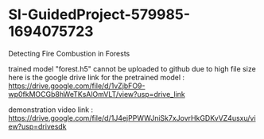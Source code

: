 # SI-GuidedProject-579985-1694075723
Detecting Fire Combustion in Forests



trained model "forest.h5" cannot be uploaded to github due to high file size 
here is the google drive link for the pretrained model  : https://drive.google.com/file/d/1vZjbFO9-wp0fkMOCGb8hWeTKsAlOmVLT/view?usp=drive_link

demonstration video link :
https://drive.google.com/file/d/1J4ejPPWWJniSk7xJovrHkGDKvVZ4usxu/view?usp=drivesdk
